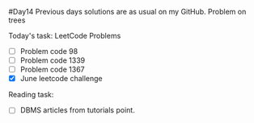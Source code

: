 #Day14
Previous days solutions are as usual on my GitHub.
Problem on trees

Today's task:
LeetCode Problems
- [ ] Problem code 98
- [ ] Problem code 1339
- [ ] Problem code 1367
- [x] June leetcode challenge

Reading task:
- [ ] DBMS articles from tutorials point.